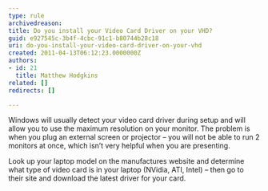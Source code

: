 ```yaml
---
type: rule
archivedreason: 
title: Do you install your Video Card Driver on your VHD?
guid: e927545c-3b4f-4cbc-91c1-b80744b28c18
uri: do-you-install-your-video-card-driver-on-your-vhd
created: 2011-04-13T06:12:23.0000000Z
authors:
- id: 21
  title: Matthew Hodgkins
related: []
redirects: []

---
```


Windows will usually detect your video card driver during setup and will allow you to use the maximum resolution on your monitor. The problem is when you plug an external screen or projector – you will not be able to run 2 monitors at once, which isn’t very helpful when you are presenting.

Look up your laptop model on the manufactures website and determine what type of video card is in your laptop (NVidia, ATI, Intel) – then go to their site and download the latest driver for your card.

<!--endintro-->
